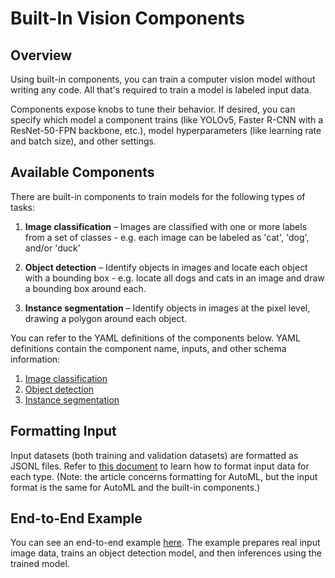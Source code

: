 # Built-In Vision Components


## Overview

Using built-in components, you can train a computer vision model without writing any code. All that's required to train a model is labeled input data.

Components expose knobs to tune their behavior. If desired, you can specify which model a component trains (like YOLOv5, Faster R-CNN with a ResNet-50-FPN backbone, etc.), model hyperparameters (like learning rate and batch size), and other settings.


## Available Components

There are built-in components to train models for the following types of tasks:

1. **Image classification** &ndash; Images are classified with one or more labels from a set of classes - e.g. each image can be labeled as 'cat', 'dog', and/or 'duck'

1. **Object detection** &ndash; Identify objects in images and locate each object with a bounding box - e.g. locate all dogs and cats in an image and draw a bounding box around each.

1. **Instance segmentation** &ndash; Identify objects in images at the pixel level, drawing a polygon around each object.

You can refer to the YAML definitions of the components below. YAML definitions contain the component name, inputs, and other schema information:
1. [Image classification](training/vision/components/image_classification/spec.yaml)
1. [Object detection](training/vision/components/object_detection/spec.yaml)
1. [Instance segmentation](training/vision/components/instance_segmentation/spec.yaml)


## Formatting Input

Input datasets (both training and validation datasets) are formatted as JSONL files. Refer to [this document](https://docs.microsoft.com/en-us/azure/machine-learning/reference-automl-images-schema) to learn how to format input data for each type. (Note: the article concerns formatting for AutoML, but the input format is the same for AutoML and the built-in components.)


## End-to-End Example

You can see an end-to-end example [here](https://github.com/Azure/azureml-examples/tree/vision-components-preview/cli/jobs/training/vision/object-detection-using-built-in-component). The example prepares real input image data, trains an object detection model, and then inferences using the trained model.
